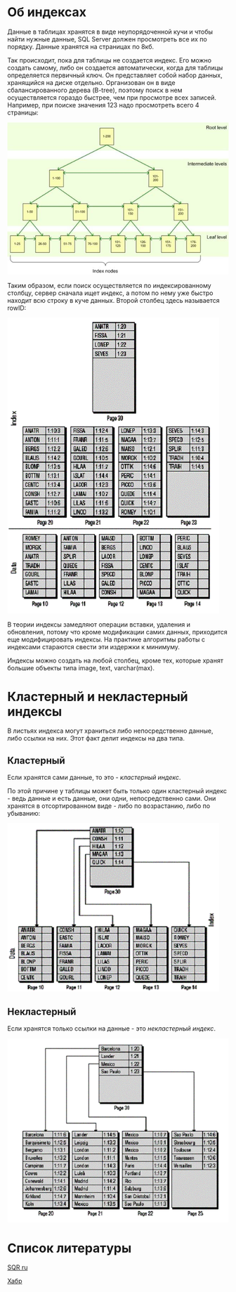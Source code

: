 # Об индексах

Данные в таблицах хранятся в виде неупорядоченной кучи и чтобы найти нужные данные, SQL Server должен просмотреть все их по порядку. Данные хранятся на страницах по 8кб.

Так происходит, пока для таблицы не создается индекс. Его можно создать самому, либо он создается автоматически, когда для таблицы определяется первичный ключ. Он представляет собой набор данных, хранящийся на диске отдельно. Организован он в виде сбалансированного дерева (B-tree), поэтому поиск в нем осуществляется гораздо быстрее, чем при просмотре всех записей. Например, при поиске значения 123 надо просмотреть всего 4 страницы:

![e35b8e5a8538064b22082a4e5351574a](img/e35b8e5a8538064b22082a4e5351574a.jpg)

Таким образом, если поиск осуществляется по индексированному столбцу, сервер сначала ищет индекс, а потом по нему уже быстро находит всю строку в куче данных. Второй столбец здесь называется rowID:

![image004](img/image004.gif)

В теории индексы замедляют операции вставки, удаления и обновления, потому что кроме модификации самих данных, приходится еще модифицировать индексы. На практике алгоритмы работы с индексами стараются свести эти издержки к минимуму.

Индексы можно создать на любой столбец, кроме тех, которые хранят большие объекты типа image, text, varchar(max).

# Кластерный и некластерный индексы

В листьях индекса могут храниться либо непосредственно данные, либо ссылки на них. Этот факт делит индексы на два типа.

## Кластерный

Если хранятся сами данные, то это - *кластерный индекс*.

По этой причине у таблицы может быть только один кластерный индекс - ведь данные и есть данные, они одни, непосредственно сами. Они хранятся в отсортированном виде - либо по возрастанию, либо по убыванию:

![klaster](img/klaster.gif)

## Некластерный

Если хранятся только ссылки на данные - это *некластерный индекс*.

![ne-klaster](img/ne-klaster.gif)





# Список литературы

[SQR ru](https://www.sql.ru/articles/mssql/03013101indexes.shtml#3)

[Хабр](https://habr.com/ru/post/247373/)